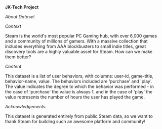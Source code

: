 **JK-Tech Project**

*About Dataset*

*Context*

Steam is the world's most popular PC Gaming hub, with over 6,000 games and a community of millions of gamers. With a massive collection that includes everything from AAA blockbusters to small indie titles, great discovery tools are a highly valuable asset for Steam. How can we make them better?

*Content*

This dataset is a list of user behaviors, with columns: user-id, game-title, behavior-name, value. The behaviors included are 'purchase' and 'play'. The value indicates the degree to which the behavior was performed - in the case of 'purchase' the value is always 1, and in the case of 'play' the value represents the number of hours the user has played the game.

*Acknowledgements*

This dataset is generated entirely from public Steam data, so we want to thank Steam for building such an awesome platform and community!

